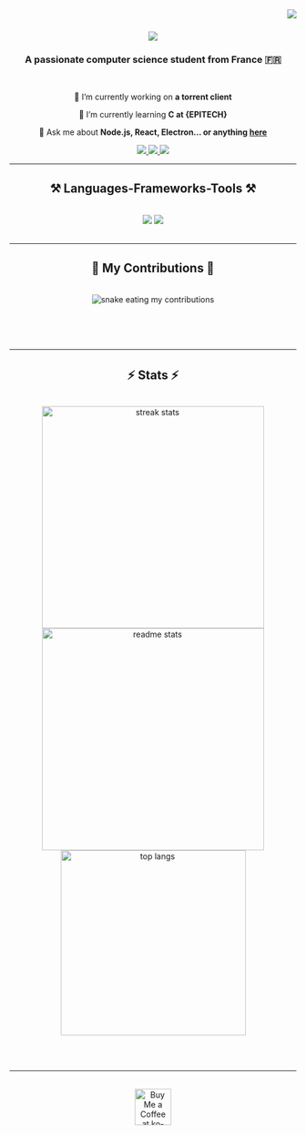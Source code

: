 
<img align="right" src="https://visitor-badge.laobi.icu/badge?page_id=mallory-scotton.mallory-scotton" />

<h1 align="center">
    <img src="https://readme-typing-svg.herokuapp.com/?font=Righteous&size=35&center=true&vCenter=true&width=500&height=70&duration=4000&lines=Hi+There!+👋;+I'm+Mallory-Scotton!;" />
</h1>

<h3 align="center">A passionate computer science student from France 🇫🇷</h3>

<br/>

<div align="center">
 
 🔭 I’m currently working on **a torrent client**
 
 🌱 I’m currently learning **C at {EPITECH}**

💬 Ask me about **Node.js, React, Electron... or anything [here](https://github.com/mallory-scotton/mallory-scotton/issues)**

 </div>
 
<div align="center"> 
  <a href="mailto:mscotton.pro@gmail.com">
    <img src="https://img.shields.io/badge/Gmail-333333?style=for-the-badge&logo=gmail&logoColor=red" />
  </a>
  <a href="https://linkedin.com/in/mallory-scotton" target="_blank">
    <img src="https://img.shields.io/badge/LinkedIn-0077B5?style=for-the-badge&logo=linkedin&logoColor=white" target="_blank" />
  </a>
  <a href="#" target="_blank">
     <img src="https://img.shields.io/badge/Portfolio-FF5722?style=for-the-badge&logo=todoist&logoColor=white" target="_blank" /> <!-- sqlite, safari, google-chrome are other good icon options -->
  </a>
</div>

 <hr/>
 
<h2 align="center">⚒️ Languages-Frameworks-Tools ⚒️</h2>
<br/>
<div align="center">
    <img src="https://skillicons.dev/icons?i=react,bootstrap,xd,html,css,vscode,github,figma,tailwind,git,net" />
    <img src="https://skillicons.dev/icons?i=nodejs,python,javascript,typescript,express,sqlite,mongodb,c,ps,mysql" /><br>
</div>

<br/>
<hr/>

<div align="center">
  <h2>🐍 My Contributions 🐍</h2>
  <br>
  <img alt="snake eating my contributions" src="https://raw.githubusercontent.com/mallory-scotton/mallory-scotton/output/github-contribution-grid-snake.svg" />
  
  <br/><br/><br/>
</div>

<hr/>

<h2 align="center">⚡ Stats ⚡</h2>
<br>
<div align=center>
  <img width=390 src="https://github-readme-streak-stats-salesp07.vercel.app/?user=mallory-scotton&count_private=true&theme=react&border_radius=10" alt="streak stats"/>
  <img width=390 src="https://github-readme-stats-salesp07.vercel.app/api?username=mallory-scotton&count_private=true&show_icons=true&theme=react&rank_icon=github&border_radius=10" alt="readme stats" />
  <br/>
  <img width=325 align="center" src="https://github-readme-stats-salesp07.vercel.app/api/top-langs/?username=mallory-scotton&hide=HTML&langs_count=8&layout=compact&theme=react&border_radius=10&size_weight=0.5&count_weight=0.5&exclude_repo=github-readme-stats" alt="top langs" />
</div>

<br/><br/>

<hr/>

<br/>

<div align="center">
<a href='https://www.buymeacoffee.com/malloryscotton' target='_blank'><img height='64' style='border:0px;height:64px;' src='https://uc80e5ba3058c2d15b2a77972a8b.previews.dropboxusercontent.com/p/thumb/ACJTTQT2jO7RIwCtcvs60D0qwNzIvEJ-ZuNhpFvlaZ6L81aMgz4-ZROKM5i7GvuXFamsi0I7BEhsKkmwoUL0CDuLbC8-SUDj21gm3JlMO7RIyiDqFCvoNJacZ8gGnBX5Fs77AUxDdZNnmk-2WxF73gyVs4di7-7qempLFWA1hTKZudZ1CXvztTp0B2xhrgBj8oXVS5eXZK9uyLE7mwJlLwN0FsgZg22hUHg87oWh3QcPHpQylXfokMmKNXNFM9beiHqYvFAvGzfesRT_zc7w9-pk3bWJdfjR_0n_1seNPqOqTar_wr4tyFWTY-s-cDAu0YjG6coQA6HbAtwbLFTrfxhW/p.png' border='0' alt='Buy Me a Coffee at ko-fi.com' /></a>
</div>

<br/>